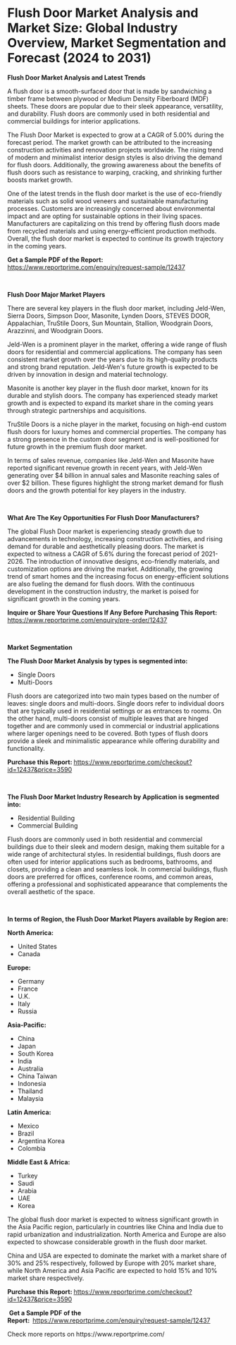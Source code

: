 <p><h1>Flush Door Market Analysis and Market Size: Global Industry Overview, Market Segmentation and Forecast (2024 to 2031)</h1></p><p><strong>Flush Door Market Analysis and Latest Trends</strong></p>
<p><p>A flush door is a smooth-surfaced door that is made by sandwiching a timber frame between plywood or Medium Density Fiberboard (MDF) sheets. These doors are popular due to their sleek appearance, versatility, and durability. Flush doors are commonly used in both residential and commercial buildings for interior applications.</p><p>The Flush Door Market is expected to grow at a CAGR of 5.00% during the forecast period. The market growth can be attributed to the increasing construction activities and renovation projects worldwide. The rising trend of modern and minimalist interior design styles is also driving the demand for flush doors. Additionally, the growing awareness about the benefits of flush doors such as resistance to warping, cracking, and shrinking further boosts market growth.</p><p>One of the latest trends in the flush door market is the use of eco-friendly materials such as solid wood veneers and sustainable manufacturing processes. Customers are increasingly concerned about environmental impact and are opting for sustainable options in their living spaces. Manufacturers are capitalizing on this trend by offering flush doors made from recycled materials and using energy-efficient production methods. Overall, the flush door market is expected to continue its growth trajectory in the coming years.</p></p>
<p><strong>Get a Sample PDF of the Report:&nbsp;</strong> <a href="https://www.reportprime.com/enquiry/request-sample/12437">https://www.reportprime.com/enquiry/request-sample/12437</a></p>
<p>&nbsp;</p>
<p><strong>Flush Door Major Market Players</strong></p>
<p><p>There are several key players in the flush door market, including Jeld-Wen, Sierra Doors, Simpson Door, Masonite, Lynden Doors, STEVES DOOR, Appalachian, TruStile Doors, Sun Mountain, Stallion, Woodgrain Doors, Arazzinni, and Woodgrain Doors. </p><p>Jeld-Wen is a prominent player in the market, offering a wide range of flush doors for residential and commercial applications. The company has seen consistent market growth over the years due to its high-quality products and strong brand reputation. Jeld-Wen's future growth is expected to be driven by innovation in design and material technology.</p><p>Masonite is another key player in the flush door market, known for its durable and stylish doors. The company has experienced steady market growth and is expected to expand its market share in the coming years through strategic partnerships and acquisitions.</p><p>TruStile Doors is a niche player in the market, focusing on high-end custom flush doors for luxury homes and commercial properties. The company has a strong presence in the custom door segment and is well-positioned for future growth in the premium flush door market.</p><p>In terms of sales revenue, companies like Jeld-Wen and Masonite have reported significant revenue growth in recent years, with Jeld-Wen generating over $4 billion in annual sales and Masonite reaching sales of over $2 billion. These figures highlight the strong market demand for flush doors and the growth potential for key players in the industry.</p></p>
<p>&nbsp;</p>
<p><strong>What Are The Key Opportunities For Flush Door Manufacturers?</strong></p>
<p><p>The global Flush Door market is experiencing steady growth due to advancements in technology, increasing construction activities, and rising demand for durable and aesthetically pleasing doors. The market is expected to witness a CAGR of 5.6% during the forecast period of 2021-2026. The introduction of innovative designs, eco-friendly materials, and customization options are driving the market. Additionally, the growing trend of smart homes and the increasing focus on energy-efficient solutions are also fueling the demand for flush doors. With the continuous development in the construction industry, the market is poised for significant growth in the coming years.</p></p>
<p><strong>Inquire or Share Your Questions If Any Before Purchasing This Report:</strong> <a href="https://www.reportprime.com/enquiry/pre-order/12437">https://www.reportprime.com/enquiry/pre-order/12437</a></p>
<p>&nbsp;</p>
<p><strong>Market Segmentation</strong></p>
<p><strong>The Flush Door Market Analysis by types is segmented into:</strong></p>
<p><ul><li>Single Doors</li><li>Multi-Doors</li></ul></p>
<p><p>Flush doors are categorized into two main types based on the number of leaves: single doors and multi-doors. Single doors refer to individual doors that are typically used in residential settings or as entrances to rooms. On the other hand, multi-doors consist of multiple leaves that are hinged together and are commonly used in commercial or industrial applications where larger openings need to be covered. Both types of flush doors provide a sleek and minimalistic appearance while offering durability and functionality.</p></p>
<p><strong>Purchase this Report:&nbsp;</strong><a href="https://www.reportprime.com/checkout?id=12437&price=3590">https://www.reportprime.com/checkout?id=12437&price=3590</a></p>
<p>&nbsp;</p>
<p><strong>The Flush Door Market Industry Research by Application is segmented into:</strong></p>
<p><ul><li>Residential Building</li><li>Commercial Building</li></ul></p>
<p><p>Flush doors are commonly used in both residential and commercial buildings due to their sleek and modern design, making them suitable for a wide range of architectural styles. In residential buildings, flush doors are often used for interior applications such as bedrooms, bathrooms, and closets, providing a clean and seamless look. In commercial buildings, flush doors are preferred for offices, conference rooms, and common areas, offering a professional and sophisticated appearance that complements the overall aesthetic of the space.</p></p>
<p>&nbsp;</p>
<p><strong>In terms of Region, the Flush Door Market Players available by Region are:</strong></p>
<p>
    <p> <strong> North America: </strong>
        <ul>
            <li>United States</li>
            <li>Canada</li>
        </ul>
        </p> 
    <p> <strong> Europe: </strong>
        <ul>
            <li>Germany</li>
            <li>France</li>
            <li>U.K.</li>
            <li>Italy</li>
            <li>Russia</li>
        </ul>
        </p> 
    <p> <strong> Asia-Pacific: </strong>
        <ul>
            <li>China</li>
            <li>Japan</li>
            <li>South Korea</li>
            <li>India</li>
            <li>Australia</li>
            <li>China Taiwan</li>
            <li>Indonesia</li>
            <li>Thailand</li>
            <li>Malaysia</li>
        </ul>
        </p> 
    <p> <strong> Latin America: </strong>
        <ul>
            <li>Mexico</li>
            <li>Brazil</li>
            <li>Argentina Korea</li>
            <li>Colombia</li>
        </ul>
        </p> 
    <p> <strong> Middle East & Africa: </strong>
        <ul>
            <li>Turkey</li>
            <li>Saudi</li>
            <li>Arabia</li>
            <li>UAE</li>
            <li>Korea</li>
        </ul>
    </p>
    </p>
<p><p>The global flush door market is expected to witness significant growth in the Asia Pacific region, particularly in countries like China and India due to rapid urbanization and industrialization. North America and Europe are also expected to showcase considerable growth in the flush door market. </p><p>China and USA are expected to dominate the market with a market share of 30% and 25% respectively, followed by Europe with 20% market share, while North America and Asia Pacific are expected to hold 15% and 10% market share respectively.</p></p>
<p><strong>Purchase this Report: </strong><a href="https://www.reportprime.com/checkout?id=12437&price=3590">https://www.reportprime.com/checkout?id=12437&price=3590</a></p>
<p>&nbsp;<strong>Get a Sample PDF of the Report:&nbsp;&nbsp;</strong><a href="https://www.reportprime.com/enquiry/request-sample/12437">https://www.reportprime.com/enquiry/request-sample/12437</a></p>
<p><strong></strong></p>
<p>Check more reports on https://www.reportprime.com/</p>